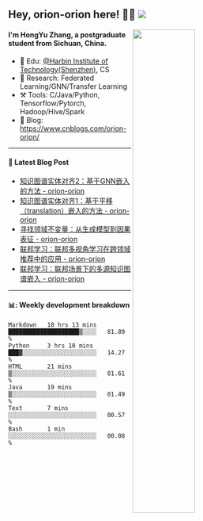 <!--
 * @Descripttion: 
 * @Version: 1.0
 * @Author: ZhangHongYu
 * @Date: 2022-03-13 11:15:04
 * @LastEditors: ZhangHongYu
 * @LastEditTime: 2022-07-03 14:37:10
-->
## Hey, orion-orion here! 👋🏻  ![](https://komarev.com/ghpvc/?username=orion-orion)


<img align="right" src="https://github-readme-stats.vercel.app/api?username=orion-orion&show_icons=true&hide_border=true" width="50%">

#### I'm HongYu Zhang, a postgraduate student from Sichuan, China.
- 🏫 Edu: [@Harbin Institute of Technology(Shenzhen)](https://www.hitsz.edu.cn/index.html), CS
- 🔭 Research: Federated Learning/GNN/Transfer Learning
- ⚒️ Tools: C/Java/Python, Tensorflow/Pytorch, Hadoop/Hive/Spark
- 📗 Blog: https://www.cnblogs.com/orion-orion/ 

___

#### 📕  Latest Blog Post 
<!-- BLOG-POST-LIST:START -->
- [知识图谱实体对齐2：基于GNN嵌入的方法 - orion-orion](https://www.cnblogs.com/orion-orion/p/16790701.html)
- [知识图谱实体对齐1：基于平移（translation）嵌入的方法 - orion-orion](https://www.cnblogs.com/orion-orion/p/16743610.html)
- [寻找领域不变量：从生成模型到因果表征 - orion-orion](https://www.cnblogs.com/orion-orion/p/16729545.html)
- [联邦学习：联邦多视角学习在跨领域推荐中的应用 - orion-orion](https://www.cnblogs.com/orion-orion/p/16584365.html)
- [联邦学习：联邦场景下的多源知识图谱嵌入 - orion-orion](https://www.cnblogs.com/orion-orion/p/16537292.html)
<!-- BLOG-POST-LIST:END -->

____

#### 📊: Weekly development breakdown
<!--START_SECTION:waka-->

```text
Markdown   18 hrs 13 mins  ████████████████████▒░░░░   81.89 %
Python     3 hrs 10 mins   ███▓░░░░░░░░░░░░░░░░░░░░░   14.27 %
HTML       21 mins         ▒░░░░░░░░░░░░░░░░░░░░░░░░   01.61 %
Java       19 mins         ▒░░░░░░░░░░░░░░░░░░░░░░░░   01.49 %
Text       7 mins          ░░░░░░░░░░░░░░░░░░░░░░░░░   00.57 %
Bash       1 min           ░░░░░░░░░░░░░░░░░░░░░░░░░   00.08 %
```

<!--END_SECTION:waka-->













